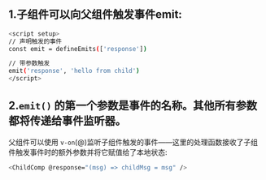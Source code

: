 ## 1.子组件可以向父组件触发事件emit:
```bash
<script setup>
// 声明触发的事件
const emit = defineEmits(['response'])

// 带参数触发
emit('response', 'hello from child')
</script>
```
## 2.`emit()` 的第一个参数是事件的名称。其他所有参数都将传递给事件监听器。

父组件可以使用 `v-on`(@)监听子组件触发的事件——这里的处理函数接收了子组件触发事件时的额外参数并将它赋值给了本地状态:
```bash
<ChildComp @response="(msg) => childMsg = msg" />
```
